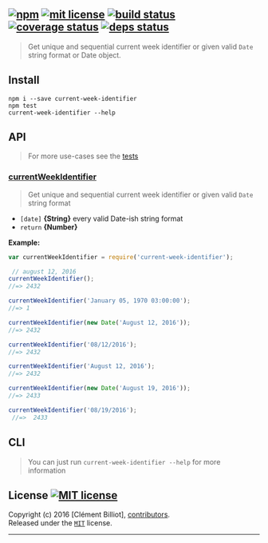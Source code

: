 ## [![npm][npmjs-img]][npmjs-url] [![mit license][license-img]][license-url] [![build status][travis-img]][travis-url] [![coverage status][coveralls-img]][coveralls-url] [![deps status][daviddm-img]][daviddm-url]

> Get unique and sequential current week identifier or given valid `Date` string format or Date object.

## Install
```
npm i --save current-week-identifier
npm test
current-week-identifier --help
```


## API
> For more use-cases see the [tests](./test.js)

### [currentWeekIdentifier](./index.js#L40)
> Get unique and sequential current week identifier or given valid `Date` string format

- `[date]` **{String}** every valid Date-ish string format
- `return` **{Number}**

**Example:**

```js
var currentWeekIdentifier = require('current-week-identifier');

 // august 12, 2016
currentWeekIdentifier();
//=> 2432

currentWeekIdentifier('January 05, 1970 03:00:00');
//=> 1

currentWeekIdentifier(new Date('August 12, 2016'));
//=> 2432

currentWeekIdentifier('08/12/2016');
//=> 2432

currentWeekIdentifier('August 12, 2016');
//=> 2432

currentWeekIdentifier(new Date('August 19, 2016'));
//=> 2433

currentWeekIdentifier('08/19/2016');
 //=>  2433
```


## CLI
> You can just run `current-week-identifier --help` for more information


## License [![MIT license][license-img]][license-url]
Copyright (c) 2016 [Clément Billiot], [contributors][contrib-graf].  
Released under the [`MIT`][license-url] license.


[npmjs-url]: http://npm.im/current-week-identifier
[npmjs-img]: https://img.shields.io/npm/v/current-week-identifier.svg?style=flat&label=current-week-identifier

[coveralls-url]: https://coveralls.io/r/throll/current-week-identifier?branch=master
[coveralls-img]: https://img.shields.io/coveralls/throll/current-week-identifier.svg?style=flat

[license-url]: https://github.com/throll/current-week-identifier/blob/master/license.md
[license-img]: https://img.shields.io/badge/license-MIT-blue.svg?style=flat

[travis-url]: https://travis-ci.org/datetime/current-week-number
[travis-img]: https://img.shields.io/travis/datetime/current-week-number.svg?style=flat

[daviddm-url]: https://david-dm.org/throll/current-week-identifier
[daviddm-img]: https://img.shields.io/david/dev/throll/current-week-identifier.svg?style=flat

[author-github]: https://github.com/throll

[contrib-graf]: https://github.com/throll/current-week-identifier/graphs/contributors

***
